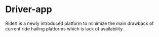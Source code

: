 # Driver-app
RideX is a newly introduced platform to minimize the main drawback of current ride hailing platforms which is lack of availability. 
